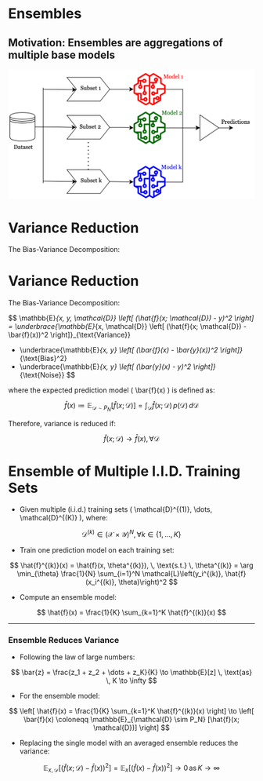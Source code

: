 # Ensembles

## Motivation: Ensembles are aggregations of multiple base models

![image](../../images/ensembles.png)


# Variance Reduction

The Bias-Variance Decomposition:

# Variance Reduction

The Bias-Variance Decomposition:

$$
\mathbb{E}_{x, y, \mathcal{D}} \left[ (\hat{f}(x; \mathcal{D}) - y)^2 \right] =
\underbrace{\mathbb{E}_{x, \mathcal{D}} \left[ (\hat{f}(x; \mathcal{D}) - \bar{f}(x))^2 \right]}_{\text{Variance}}
+ \underbrace{\mathbb{E}_{x, y} \left[ (\bar{f}(x) - \bar{y}(x))^2 \right]}_{\text{Bias}^2}
+ \underbrace{\mathbb{E}_{x, y} \left[ (\bar{y}(x) - y)^2 \right]}_{\text{Noise}}
$$

where the expected prediction model \( \bar{f}(x) \) is defined as:

$$
\bar{f}(x) \coloneqq \mathbb{E}_{\mathcal{D} \sim P_N} \left[ \hat{f}(x; \mathcal{D}) \right] = \int_{\mathcal{D}} \hat{f}(x; \mathcal{D}) \, p(\mathcal{D}) \, d\mathcal{D}
$$

Therefore, variance is reduced if:

$$
\hat{f}(x; \mathcal{D}) \to \bar{f}(x), \, \forall \mathcal{D}
$$

# Ensemble of Multiple I.I.D. Training Sets

- Given multiple (i.i.d.) training sets \( \mathcal{D}^{(1)}, \dots, \mathcal{D}^{(K)} \), where:

$$
\mathcal{D}^{(k)} \in (\mathcal{X} \times \mathcal{Y})^N, \, \forall k \in \{1, \dots, K\}
$$

- Train one prediction model on each training set:

$$
\hat{f}^{(k)}(x) = \hat{f}(x, \theta^{(k)}), \, \text{s.t.} \, \theta^{(k)} = \arg \min_{\theta} \frac{1}{N} \sum_{i=1}^N \mathcal{L}\left(y_i^{(k)}, \hat{f}(x_i^{(k)}, \theta)\right)^2
$$

- Compute an ensemble model:

$$
\hat{f}(x) = \frac{1}{K} \sum_{k=1}^K \hat{f}^{(k)}(x)
$$

---

### Ensemble Reduces Variance

- Following the law of large numbers:

$$
\bar{z} = \frac{z_1 + z_2 + \dots + z_K}{K} \to \mathbb{E}[z] \, \text{as} \, K \to \infty
$$

- For the ensemble model:

$$
\left[ \hat{f}(x) = \frac{1}{K} \sum_{k=1}^K \hat{f}^{(k)}(x) \right] \to \left[ \bar{f}(x) \coloneqq \mathbb{E}_{\mathcal{D} \sim P_N} [\hat{f}(x; \mathcal{D})] \right]
$$

- Replacing the single model with an averaged ensemble reduces the variance:

$$
\mathbb{E}_{x, \mathcal{D}} \left[ (\hat{f}(x; \mathcal{D}) - \bar{f}(x))^2 \right] = \mathbb{E}_x \left[ (\hat{f}(x) - \bar{f}(x))^2 \right] \to 0 \, \text{as} \, K \to \infty
$$

